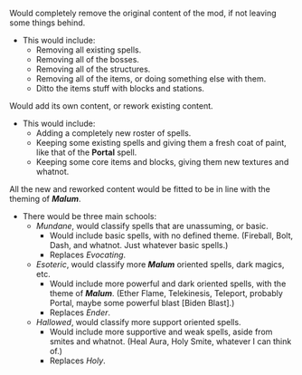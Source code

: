 Would completely remove the original content of the mod, if not leaving some things behind.
- This would include:
  - Removing all existing spells.
  - Removing all of the bosses.
  - Removing all of the structures.
  - Removing all of the items, or doing something else with them.
  - Ditto the items stuff with blocks and stations.

Would add its own content, or rework existing content.
- This would include:
  - Adding a completely new roster of spells.
  - Keeping some existing spells and giving them a fresh coat of paint, like that of the **Portal** spell.
  - Keeping some core items and blocks, giving them new textures and whatnot.

All the new and reworked content would be fitted to be in line with the theming of ***Malum***.
- There would be three main schools:
  - *Mundane*, would classify spells that are unassuming, or basic.
    - Would include basic spells, with no defined theme. (Fireball, Bolt, Dash, and whatnot. Just whatever basic spells.)
    - Replaces *Evocating*.
  - *Esoteric*, would classify more ***Malum*** oriented spells, dark magics, etc.
    - Would include more powerful and dark oriented spells, with the theme of ***Malum***. (Ether Flame, Telekinesis, Teleport, probably Portal, maybe some powerful blast [Biden Blast].)
    - Replaces *Ender*.
  - *Hallowed*, would classify more support oriented spells.
    - Would include more supportive and weak spells, aside from smites and whatnot. (Heal Aura, Holy Smite, whatever I can think of.)
    - Replaces *Holy*.
